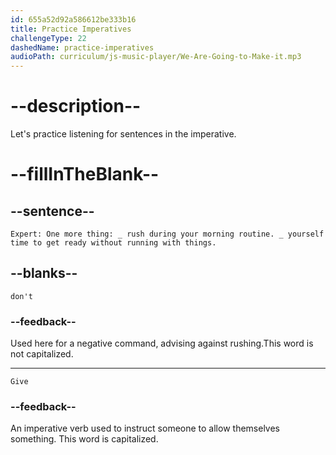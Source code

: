 ```yaml
---
id: 655a52d92a586612be333b16
title: Practice Imperatives
challengeType: 22
dashedName: practice-imperatives
audioPath: curriculum/js-music-player/We-Are-Going-to-Make-it.mp3
---
```


<!--
AUDIO REFERENCE: 
Expert: One more thing: don't rush during your morning routine. Give yourself time to get ready without running with things.
-->

# --description--

Let's practice listening for sentences in the imperative.


# --fillInTheBlank--

## --sentence--

`Expert: One more thing: _ rush during your morning routine. _ yourself time to get ready without running with things.`

## --blanks--

`don't`

### --feedback--

Used here for a negative command, advising against rushing.This word is not capitalized.

---

`Give`

### --feedback--

An imperative verb used to instruct someone to allow themselves something. This word is capitalized.
